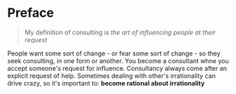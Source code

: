 # Preface

>My definition of consulting is *the art of influencing people at their request*

People want some sort of change - or fear some sort of change - so they seek consulting, in one form or another.
You become a consultant whne you accept someone's request for influence. Consultancy always come after an explicit request of help.
Sometimes dealing with other's irrationality can drive crazy, so it's important to:
**become rational about irrationality**
